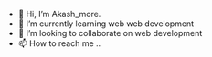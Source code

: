 - 👋 Hi, I’m Akash_more.
- 🌱 I’m currently learning web web development 
- 💞️ I’m looking to collaborate on web development 
- 📫 How to reach me ..

<!---
akashmore9/akashmore9 is a ✨ special ✨ repository because its `README.md` (this file) appears on your GitHub profile.
You can click the Preview link to take a look at your changes.
--->
